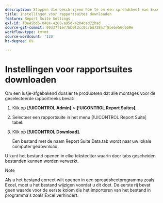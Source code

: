 ```yaml
---
description: Stappen die beschrijven hoe te om een spreadsheet van Excel te produceren die alle montages voor de geselecteerde rapportreeks bevat.
title: Instellingen voor rapportsuites downloaden
feature: Report Suite Settings
exl-id: f3e45bd5-048a-4200-a95d-4284cad72bad
source-git-commit: 00d37f1e77bb0f2cc0c7bd728a7f8bebe56d659e
workflow-type: tm+mt
source-wordcount: '120'
ht-degree: 8%

---
```


# Instellingen voor rapportsuites downloaden

Om een lusje-afgebakend dossier te produceren dat alle montages voor de geselecteerde rapportreeks bevat:

1. Klik op **[!UICONTROL Admin]** > **[!UICONTROL Report Suites]**.

2. Selecteer een rapportsuite in het menu [!UICONTROL Report Suite] tabel.

3. Klik op **[!UICONTROL Download]**.

   Een bestand met de naam Report Suite Data.tab wordt naar uw lokale computer gedownload.

U kunt het bestand openen in elke teksteditor waarin door tabs gescheiden bestanden kunnen worden verwerkt.

>[!NOTE]
>
>   Als u het bestand correct wilt openen in een spreadsheetprogramma zoals Excel, moet u het bestand wijzigen voordat u dit doet. De eerste rij bevat geen waarde voor de eerste kolom die het importeren van het bestand in programma&#39;s zoals Excel verhindert.
